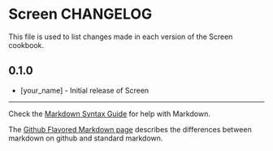 Screen CHANGELOG
================

This file is used to list changes made in each version of the Screen cookbook.

0.1.0
-----
- [your_name] - Initial release of Screen

- - -
Check the [Markdown Syntax Guide](http://daringfireball.net/projects/markdown/syntax) for help with Markdown.

The [Github Flavored Markdown page](http://github.github.com/github-flavored-markdown/) describes the differences between markdown on github and standard markdown.
